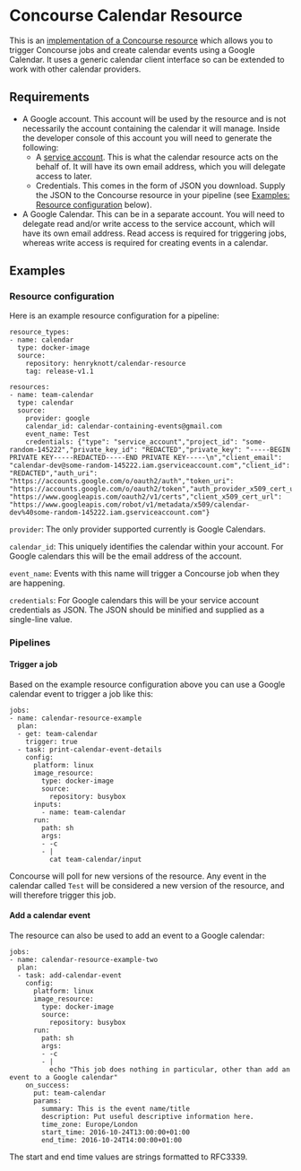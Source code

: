 # Concourse Calendar Resource

This is an [implementation of a Concourse resource](https://concourse.ci/implementing-resources.html) which allows you to trigger Concourse jobs and create calendar events using a Google Calendar. It uses a generic calendar client interface so can be extended to work with other calendar providers.

## Requirements

* A Google account. This account will be used by the resource and is not necessarily the account containing the calendar it will manage. Inside the developer console of this account you will need to generate the following:
    * A [service account](https://developers.google.com/identity/protocols/OAuth2ServiceAccount). This is what the calendar resource acts on the behalf of. It will have its own email address, which you will delegate access to later.
    * Credentials. This comes in the form of JSON you download. Supply the JSON to the Concourse resource in your pipeline (see [Examples: Resource configuration](#resource-configuration) below).
* A Google Calendar. This can be in a separate account. You will need to delegate read and/or write access to the service account, which will have its own email address. Read access is required for triggering jobs, whereas write access is required for creating events in a calendar.

## Examples

### Resource configuration

Here is an example resource configuration for a pipeline:

```
resource_types:
- name: calendar
  type: docker-image
  source:
    repository: henryknott/calendar-resource
    tag: release-v1.1

resources:
- name: team-calendar
  type: calendar
  source:
    provider: google
    calendar_id: calendar-containing-events@gmail.com
    event_name: Test
    credentials: {"type": "service_account","project_id": "some-random-145222","private_key_id": "REDACTED","private_key": "-----BEGIN PRIVATE KEY-----REDACTED-----END PRIVATE KEY-----\n","client_email": "calendar-dev@some-random-145222.iam.gserviceaccount.com","client_id": "REDACTED","auth_uri": "https://accounts.google.com/o/oauth2/auth","token_uri": "https://accounts.google.com/o/oauth2/token","auth_provider_x509_cert_url": "https://www.googleapis.com/oauth2/v1/certs","client_x509_cert_url": "https://www.googleapis.com/robot/v1/metadata/x509/calendar-dev%40some-random-145222.iam.gserviceaccount.com"}
```

`provider`: The only provider supported currently is Google Calendars.

`calendar_id`: This uniquely identifies the calendar within your account. For Google calendars this will be the email address of the account.

`event_name`: Events with this name will trigger a Concourse job when they are happening.

`credentials`: For Google calendars this will be your service account credentials as JSON. The JSON should be minified and supplied as a single-line value.

### Pipelines

#### Trigger a job

Based on the example resource configuration above you can use a Google calendar event to trigger a job like this:

```
jobs:
- name: calendar-resource-example
  plan:
  - get: team-calendar
    trigger: true
  - task: print-calendar-event-details
    config:
      platform: linux
      image_resource:
        type: docker-image
        source:
          repository: busybox
      inputs:
        - name: team-calendar
      run:
        path: sh
        args:
        - -c
        - |
          cat team-calendar/input
```

Concourse will poll for new versions of the resource. Any event in the calendar called `Test` will be considered a new version of the resource, and will therefore trigger this job.

#### Add a calendar event

The resource can also be used to add an event to a Google calendar:

```
jobs:
- name: calendar-resource-example-two
  plan:
  - task: add-calendar-event
    config:
      platform: linux
      image_resource:
        type: docker-image
        source:
          repository: busybox
      run:
        path: sh
        args:
        - -c
        - |
          echo "This job does nothing in particular, other than add an event to a Google calendar"
    on_success:
      put: team-calendar
      params:
        summary: This is the event name/title
        description: Put useful descriptive information here.
        time_zone: Europe/London
        start_time: 2016-10-24T13:00:00+01:00
        end_time: 2016-10-24T14:00:00+01:00
```

The start and end time values are strings formatted to RFC3339.

